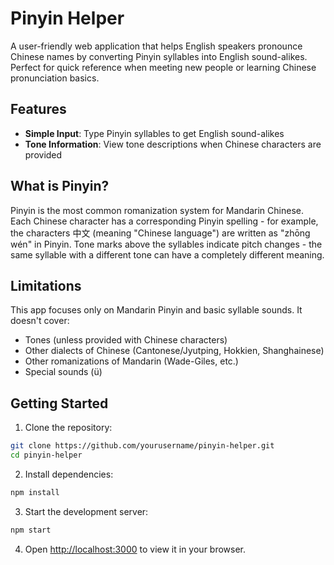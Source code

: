 # Pinyin Helper

A user-friendly web application that helps English speakers pronounce Chinese names by converting Pinyin syllables into English sound-alikes. Perfect for quick reference when meeting new people or learning Chinese pronunciation basics.

## Features

- **Simple Input**: Type Pinyin syllables to get English sound-alikes
- **Tone Information**: View tone descriptions when Chinese characters are provided

## What is Pinyin?

Pinyin is the most common romanization system for Mandarin Chinese. Each Chinese character has a corresponding Pinyin spelling - for example, the characters 中文 (meaning "Chinese language") are written as "zhōng wén" in Pinyin. Tone marks above the syllables indicate pitch changes - the same syllable with a different tone can have a completely different meaning.

## Limitations

This app focuses only on Mandarin Pinyin and basic syllable sounds. It doesn't cover:
- Tones (unless provided with Chinese characters)
- Other dialects of Chinese (Cantonese/Jyutping, Hokkien, Shanghainese)
- Other romanizations of Mandarin (Wade-Giles, etc.)
- Special sounds (ü)

## Getting Started

1. Clone the repository:
```bash
git clone https://github.com/yourusername/pinyin-helper.git
cd pinyin-helper
```

2. Install dependencies:
```bash
npm install
```

3. Start the development server:
```bash
npm start
```

4. Open [http://localhost:3000](http://localhost:3000) to view it in your browser.
